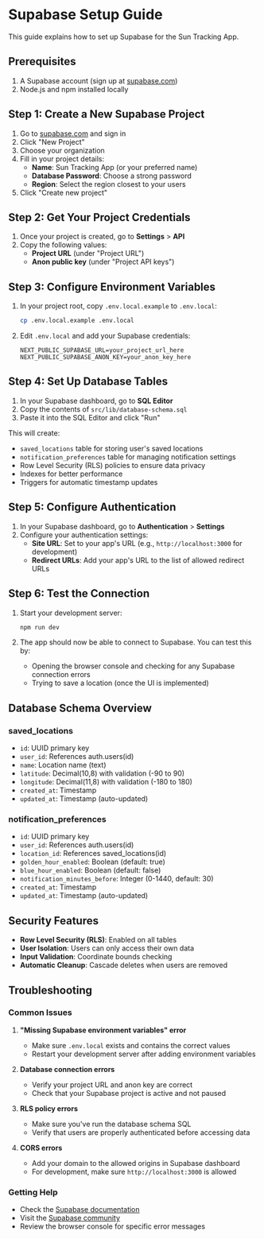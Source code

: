 # Supabase Setup Guide

This guide explains how to set up Supabase for the Sun Tracking App.

## Prerequisites

1. A Supabase account (sign up at [supabase.com](https://supabase.com))
2. Node.js and npm installed locally

## Step 1: Create a New Supabase Project

1. Go to [supabase.com](https://supabase.com) and sign in
2. Click "New Project"
3. Choose your organization
4. Fill in your project details:
   - **Name**: Sun Tracking App (or your preferred name)
   - **Database Password**: Choose a strong password
   - **Region**: Select the region closest to your users
5. Click "Create new project"

## Step 2: Get Your Project Credentials

1. Once your project is created, go to **Settings** > **API**
2. Copy the following values:
   - **Project URL** (under "Project URL")
   - **Anon public key** (under "Project API keys")

## Step 3: Configure Environment Variables

1. In your project root, copy `.env.local.example` to `.env.local`:
   ```bash
   cp .env.local.example .env.local
   ```

2. Edit `.env.local` and add your Supabase credentials:
   ```env
   NEXT_PUBLIC_SUPABASE_URL=your_project_url_here
   NEXT_PUBLIC_SUPABASE_ANON_KEY=your_anon_key_here
   ```

## Step 4: Set Up Database Tables

1. In your Supabase dashboard, go to **SQL Editor**
2. Copy the contents of `src/lib/database-schema.sql`
3. Paste it into the SQL Editor and click "Run"

This will create:
- `saved_locations` table for storing user's saved locations
- `notification_preferences` table for managing notification settings
- Row Level Security (RLS) policies to ensure data privacy
- Indexes for better performance
- Triggers for automatic timestamp updates

## Step 5: Configure Authentication

1. In your Supabase dashboard, go to **Authentication** > **Settings**
2. Configure your authentication settings:
   - **Site URL**: Set to your app's URL (e.g., `http://localhost:3000` for development)
   - **Redirect URLs**: Add your app's URL to the list of allowed redirect URLs

## Step 6: Test the Connection

1. Start your development server:
   ```bash
   npm run dev
   ```

2. The app should now be able to connect to Supabase. You can test this by:
   - Opening the browser console and checking for any Supabase connection errors
   - Trying to save a location (once the UI is implemented)

## Database Schema Overview

### saved_locations
- `id`: UUID primary key
- `user_id`: References auth.users(id)
- `name`: Location name (text)
- `latitude`: Decimal(10,8) with validation (-90 to 90)
- `longitude`: Decimal(11,8) with validation (-180 to 180)
- `created_at`: Timestamp
- `updated_at`: Timestamp (auto-updated)

### notification_preferences
- `id`: UUID primary key
- `user_id`: References auth.users(id)
- `location_id`: References saved_locations(id)
- `golden_hour_enabled`: Boolean (default: true)
- `blue_hour_enabled`: Boolean (default: false)
- `notification_minutes_before`: Integer (0-1440, default: 30)
- `created_at`: Timestamp
- `updated_at`: Timestamp (auto-updated)

## Security Features

- **Row Level Security (RLS)**: Enabled on all tables
- **User Isolation**: Users can only access their own data
- **Input Validation**: Coordinate bounds checking
- **Automatic Cleanup**: Cascade deletes when users are removed

## Troubleshooting

### Common Issues

1. **"Missing Supabase environment variables" error**
   - Make sure `.env.local` exists and contains the correct values
   - Restart your development server after adding environment variables

2. **Database connection errors**
   - Verify your project URL and anon key are correct
   - Check that your Supabase project is active and not paused

3. **RLS policy errors**
   - Make sure you've run the database schema SQL
   - Verify that users are properly authenticated before accessing data

4. **CORS errors**
   - Add your domain to the allowed origins in Supabase dashboard
   - For development, make sure `http://localhost:3000` is allowed

### Getting Help

- Check the [Supabase documentation](https://supabase.com/docs)
- Visit the [Supabase community](https://github.com/supabase/supabase/discussions)
- Review the browser console for specific error messages